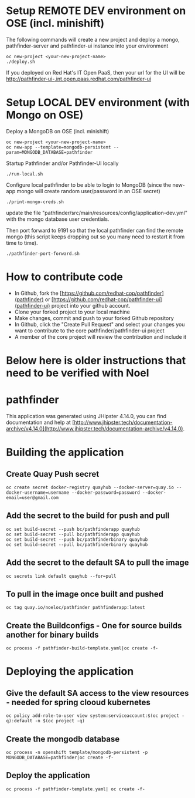 # Setup REMOTE DEV environment on OSE (incl. minishift)


The following commands will create a new project and deploy a mongo, pathfinder-server and pathfinder-ui instance into your environment
```
oc new-project <your-new-project-name>
./deploy.sh
```

If you deployed on Red Hat's IT Open PaaS, then your url for the UI will be [http://pathfinder-ui-<your-new-project-name>.int.open.paas.redhat.com/pathfinder-ui](http://pathfinder-ui-<your-new-project-name>.int.open.paas.redhat.com/pathfinder-ui)


# Setup LOCAL DEV environment (with Mongo on OSE)


Deploy a MongoDB on OSE (incl. minishift)
```
oc new-project <your-new-project-name>
oc new-app --template=mongodb-persistent --param=MONGODB_DATABASE=pathfinder
```

Startup Pathfinder and/or Pathfinder-UI locally
```
./run-local.sh
```


Configure local pathfinder to be able to login to MongoDB (since the new-app mongo will create random user/password in an OSE secret)
```
./print-mongo-creds.sh
```
update the file "pathfinder/src/main/resources/config/application-dev.yml" with the mongo database user credentials.

Then port forward to 9191 so that the local pathfinder can find the remote mongo (this script keeps dropping out so you many need to restart it from time to time).
```
./pathfinder-port-forward.sh
```


# How to contribute code

* In Github, fork the [https://github.com/redhat-cop/pathfinder](pathfinder) or [https://github.com/redhat-cop/pathfinder-ui](pathfinder-ui) project into your github account.
* Clone your forked project to your local machine
* Make changes, commit and push to your forked Github repository
* In Github, click the "Create Pull Request" and select your changes you want to contribute to the core pathfinder/pathfinder-ui project
* A member of the core project will review the contribution and include it



# Below here is older instructions that need to be verified with Noel



# pathfinder
This application was generated using JHipster 4.14.0, you can find documentation and help at [http://www.jhipster.tech/documentation-archive/v4.14.0](http://www.jhipster.tech/documentation-archive/v4.14.0).

# Building the application
## Create Quay Push secret
```
oc create secret docker-registry quayhub --docker-server=quay.io --docker-username=username --docker-password=password --docker-email=user@gmail.com
```

## Add the secret to the build for push and pull
```
oc set build-secret --push bc/pathfinderapp quayhub
oc set build-secret --pull bc/pathfinderapp quayhub
oc set build-secret --push bc/pathfinderbinary quayhub
oc set build-secret --pull bc/pathfinderbinary quayhub

```

## Add the secret to the default SA to pull the image
```
oc secrets link default quayhub --for=pull
```

## To pull in the image once built and pushed
```
oc tag quay.io/noeloc/pathfinder pathfinderapp:latest
```

## Create the Buildconfigs -  One for source builds another for binary builds
```
oc process -f pathfinder-build-template.yaml|oc create -f-
```

# Deploying the application
## Give the default SA access to the view resources - needed for spring clooud kubernetes
```
oc policy add-role-to-user view system:serviceaccount:$(oc project -q):default -n $(oc project -q)
```

## Create the mongodb database
```
oc process -n openshift template/mongodb-persistent -p MONGODB_DATABASE=pathfinder|oc create -f-
```

## Deploy the application
```
oc process -f pathfinder-template.yaml| oc create -f-
```



